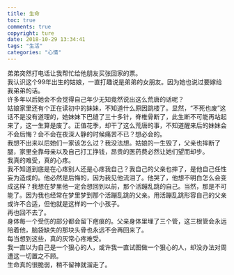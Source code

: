 ```yaml
---
title: 生命
toc: true
comments: true
copyright: ture
date: 2018-10-29 13:34:41
tags: "生活"
categories: "心情"
---
```

弟弟突然打电话让我帮忙给他朋友买张回家的票。   
我认识这个99年出生的姑娘，一直打趣说是弟弟的女朋友。因为她也说过要嫁给我弟弟的话。   
许多年以后她会不会觉得自己年少无知竟然说出这么荒唐的话呢？     
姑娘家里还有个正在读初中的妹妹，不知道什么原因跳楼了。显然，“不死也废”这话不是没有道理的，她妹妹下巴缝了三十多针，脊椎骨断了，此生断不可能再站起来了，这一生算是废了。正值花季，却干了这么荒唐的事，不知道醒来后的妹妹会不会后悔？会不会在夜深人静的时候痛苦不已？想必会的。   
我想不出来以后她们一家该怎么过？我没法想。姑娘的一生毁了，父亲也摔断了腿，家里全靠母亲以及自己打工挣钱，昂贵的医药费必然让她们望而却步。    
我真的难受，真的心疼。     
我不知道到底是在心疼别人还是心疼我自己？我自己的父亲也摔了，是他自己任性妄为造成的。他必然是后悔的，因为我见他流泪了。他哭了，他想不明白怎么会变成这样？我想在梦里他一定会想回到以前，那个活蹦乱跳的自己。当然，那是不可能了。因为我也经常在梦里梦到那个活蹦乱跳的父亲。用活蹦乱跳形容自己的父亲或许不合适，但他就是这样的一个小孩子。     
再也回不去了。    
身体每一个受伤的部分都会留下疤痕的。父亲身体里埋了三个管，这三根管会永远陪着他，脑袋缺失的那块头骨也永远不会再回来了。    
每当想到这些，真的灰常心疼难受。     
我一直以为自己是一个狠心的人，或许我一直试图做一个狠心的人，却没办法对周遭这一切置之不顾。    
生命真的很脆弱，稍不留神就溜走了。
